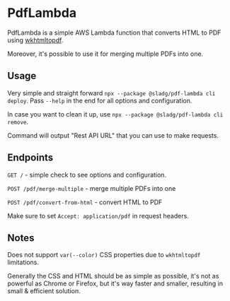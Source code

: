 # PdfLambda

PdfLambda is a simple AWS Lambda function that converts HTML to PDF using [wkhtmltopdf](https://wkhtmltopdf.org/).

Moreover, it's possible to use it for merging multiple PDFs into one.

## Usage

Very simple and straight forward `npx --package @sladg/pdf-lambda cli deploy`. Pass `--help` in the end for all options and configuration.

In case you want to clean it up, use `npx --package @sladg/pdf-lambda cli remove`.

Command will output "Rest API URL" that you can use to make requests.

## Endpoints

`GET /` - simple check to see options and configuration.

`POST /pdf/merge-multiple` - merge multiple PDFs into one

`POST /pdf/convert-from-html` - convert HTML to PDF

Make sure to set `Accept: application/pdf` in request headers.

## Notes

Does not support `var(--color)` CSS properties due to `wkhtmltopdf` limitations.

Generally the CSS and HTML should be as simple as possible, it's not as powerful as Chrome or Firefox, but it's way faster and smaller, resulting in small & efficient solution.